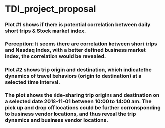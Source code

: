 # TDI_project_proposal

### Plot #1 shows if there is potential correlation between daily short trips & Stock market index.
### Perception: it seems there are correlation between short trips and Nasdaq Index, with a better defined business market index, the correlation would be revealed.

### Plot #2 shows trip origin and destination, which indicatethe dynamics of travel behaviors (origin to destination) at a selected time interval.
### The plot shows the ride-sharing trip origins and destination on a selected date 2018-11-01 between 10:00 to 14:00 am. The pick up and drop off locations could be further corronsponding to business vendor locations, and thus reveal the trip dynamics and business vendor locations.
